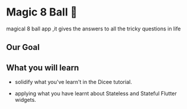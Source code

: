 
# Magic 8 Ball 🎱
 magical 8 ball app ,it gives the answers to all the tricky questions in life

## Our Goal



## What you will learn 

* solidify what you've learn't in the Dicee tutorial.

* applying what you have learnt about Stateless and Stateful Flutter widgets.